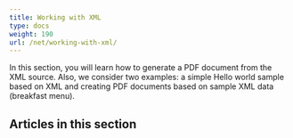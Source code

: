 ```yaml
---
title: Working with XML
type: docs
weight: 190
url: /net/working-with-xml/
---
```




In this section, you will learn how to generate a PDF document from the XML source. Also, we consider two examples: a simple Hello world sample based on XML and creating PDF documents based on sample XML data (breakfast menu).
## **Articles in this section**

